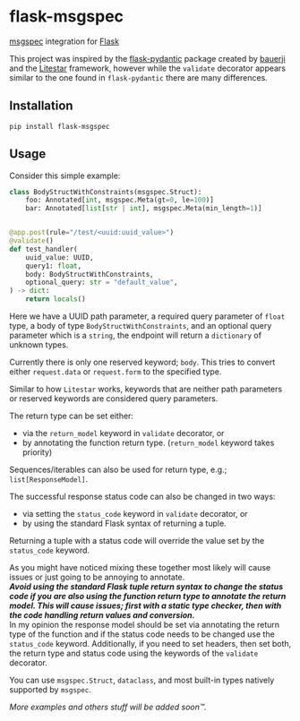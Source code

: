 # flask-msgspec
[msgspec](https://github.com/jcrist/msgspec) integration for [Flask](https://github.com/pallets/flask)

This project was inspired by the [flask-pydantic](https://github.com/bauerji/flask-pydantic) package created by [bauerji](https://github.com/bauerji) and the [Litestar](https://github.com/litestar-org/litestar) framework, however while the `validate` decorator appears similar to the one found in `flask-pydantic` there are many differences.

## Installation
```shell
pip install flask-msgspec
```

## Usage
Consider this simple example:
```py
class BodyStructWithConstraints(msgspec.Struct):
    foo: Annotated[int, msgspec.Meta(gt=0, le=100)]
    bar: Annotated[list[str | int], msgspec.Meta(min_length=1)]


@app.post(rule="/test/<uuid:uuid_value>")
@validate()
def test_handler(
    uuid_value: UUID,
    query1: float,
    body: BodyStructWithConstraints,
    optional_query: str = "default_value",
) -> dict:
    return locals()
```
Here we have a UUID path parameter, a required query parameter of `float` type, a body of type `BodyStructWithConstraints`, and an optional query parameter which is a `string`, the endpoint will return a `dictionary` of unknown types.

Currently there is only one reserved keyword; `body`. This tries to convert either `request.data` or `request.form` to the specified type.

Similar to how `Litestar` works, keywords that are neither path parameters or reserved keywords are considered query parameters.

The return type can be set either:
- via the `return_model` keyword in `validate` decorator, or
- by annotating the function return type. (`return_model` keyword takes priority)

Sequences/iterables can also be used for return type, e.g.; `list[ResponseModel]`.

The successful response status code can also be changed in two ways:
- via setting the `status_code` keyword in `validate` decorator, or
- by using the standard Flask syntax of returning a tuple.

Returning a tuple with a status code will override the value set by the `status_code` keyword.

As you might have noticed mixing these together most likely will cause issues or just going to be annoying to annotate.\
***Avoid using the standard Flask tuple return syntax to change the status code if you are also using the function return type to annotate the return model. This will cause issues; first with a static type checker, then with the code handling return values and conversion.***\
In my opinion the response model should be set via annotating the return type of the function and if the status code needs to be changed use the `status_code` keyword. Additionally, if you need to set headers, then set both, the return type and status code using the keywords of the `validate` decorator.

You can use `msgspec.Struct`, `dataclass`, and most built-in types natively supported by `msgspec`.

*More examples and others stuff will be added soon:tm:.*
